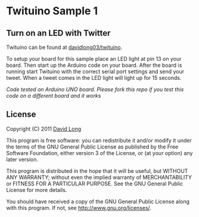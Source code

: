 # Twituino Sample 1
## Turn on an LED with Twitter

Twituino can be found at [davidlong03/twituino](http://github.com/davidlong03/twituino).

To setup your board for this sample place an LED light at pin 13 on your board.  Then start up the Arduino code on your board.  After the board is running start Twituino with the correct serial port settings and send your tweet.  When a tweet comes in the LED light will light up for 15 seconds.

*Code tested on Arduino UNO board.  Please fork this repo if you test this code on a different board and it works*

## License

Copyright (C) 2011  [David Long](http://davejlong.com)

This program is free software: you can redistribute it and/or modify
it under the terms of the GNU General Public License as published by
the Free Software Foundation, either version 3 of the License, or
(at your option) any later version.

This program is distributed in the hope that it will be useful,
but WITHOUT ANY WARRANTY; without even the implied warranty of
MERCHANTABILITY or FITNESS FOR A PARTICULAR PURPOSE.  See the
GNU General Public License for more details.

You should have received a copy of the GNU General Public License
along with this program.  If not, see <http://www.gnu.org/licenses/>. 

